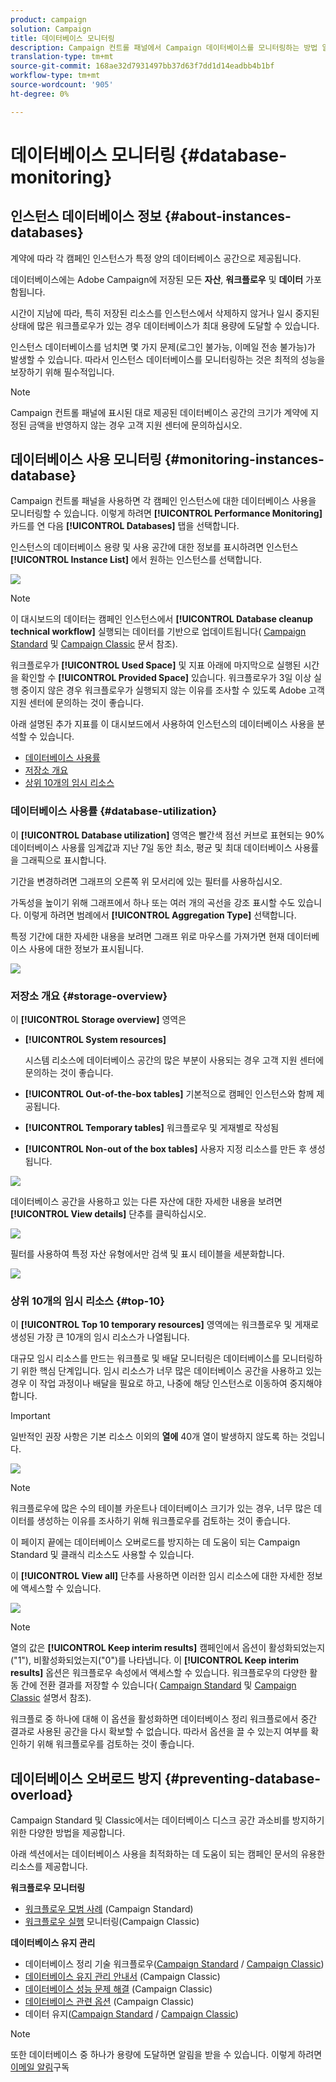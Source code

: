 ```yaml
---
product: campaign
solution: Campaign
title: 데이터베이스 모니터링
description: Campaign 컨트롤 패널에서 Campaign 데이터베이스를 모니터링하는 방법 알아보기
translation-type: tm+mt
source-git-commit: 168ae32d7931497bb37d63f7dd1d14eadbb4b1bf
workflow-type: tm+mt
source-wordcount: '905'
ht-degree: 0%

---
```



# 데이터베이스 모니터링 {#database-monitoring}

## 인스턴스 데이터베이스 정보 {#about-instances-databases}

계약에 따라 각 캠페인 인스턴스가 특정 양의 데이터베이스 공간으로 제공됩니다.

데이터베이스에는 Adobe Campaign에 저장된 모든 **자산**, **워크플로우** 및 **데이터** 가포함됩니다.

시간이 지남에 따라, 특히 저장된 리소스를 인스턴스에서 삭제하지 않거나 일시 중지된 상태에 많은 워크플로우가 있는 경우 데이터베이스가 최대 용량에 도달할 수 있습니다.

인스턴스 데이터베이스를 넘치면 몇 가지 문제(로그인 불가능, 이메일 전송 불가능)가 발생할 수 있습니다. 따라서 인스턴스 데이터베이스를 모니터링하는 것은 최적의 성능을 보장하기 위해 필수적입니다.

>[!NOTE]
>
>Campaign 컨트롤 패널에 표시된 대로 제공된 데이터베이스 공간의 크기가 계약에 지정된 금액을 반영하지 않는 경우 고객 지원 센터에 문의하십시오.

## 데이터베이스 사용 모니터링 {#monitoring-instances-database}

Campaign 컨트롤 패널을 사용하면 각 캠페인 인스턴스에 대한 데이터베이스 사용을 모니터링할 수 있습니다. 이렇게 하려면 **[!UICONTROL Performance Monitoring]** 카드를 연 다음 **[!UICONTROL Databases]** 탭을 선택합니다.

인스턴스의 데이터베이스 용량 및 사용 공간에 대한 정보를 표시하려면 인스턴스 **[!UICONTROL Instance List]** 에서 원하는 인스턴스를 선택합니다.

![](assets/databases_dashboard.png)

>[!NOTE]
>
>이 대시보드의 데이터는 캠페인 인스턴스에서 **[!UICONTROL Database cleanup technical workflow]** 실행되는 데이터를 기반으로 업데이트됩니다( [Campaign Standard](https://docs.adobe.com/help/en/campaign-standard/using/administrating/application-settings/technical-workflows.html#list-of-technical-workflows) 및 [Campaign Classic](https://docs.adobe.com/help/en/campaign-classic/using/monitoring-campaign-classic/data-processing/database-cleanup-workflow.html) 문서 참조).
>
>워크플로우가 **[!UICONTROL Used Space]** 및 지표 아래에 마지막으로 실행된 시간을 확인할 수 **[!UICONTROL Provided Space]** 있습니다. 워크플로우가 3일 이상 실행 중이지 않은 경우 워크플로우가 실행되지 않는 이유를 조사할 수 있도록 Adobe 고객 지원 센터에 문의하는 것이 좋습니다.

아래 설명된 추가 지표를 이 대시보드에서 사용하여 인스턴스의 데이터베이스 사용을 분석할 수 있습니다.

* [데이터베이스 사용률](../../performance-monitoring/using/database-monitoring.md#database-utilization)
* [저장소 개요](../../performance-monitoring/using/database-monitoring.md#storage-overview)
* [상위 10개의 임시 리소스](../../performance-monitoring/using/database-monitoring.md#top-10)

### 데이터베이스 사용률 {#database-utilization}

이 **[!UICONTROL Database utilization]** 영역은 빨간색 점선 커브로 표현되는 90% 데이터베이스 사용률 임계값과 지난 7일 동안 최소, 평균 및 최대 데이터베이스 사용률을 그래픽으로 표시합니다.

기간을 변경하려면 그래프의 오른쪽 위 모서리에 있는 필터를 사용하십시오.

가독성을 높이기 위해 그래프에서 하나 또는 여러 개의 곡선을 강조 표시할 수도 있습니다. 이렇게 하려면 범례에서 **[!UICONTROL Aggregation Type]** 선택합니다.

특정 기간에 대한 자세한 내용을 보려면 그래프 위로 마우스를 가져가면 현재 데이터베이스 사용에 대한 정보가 표시됩니다.

![](assets/databases_dashboard_detail.png)

### 저장소 개요 {#storage-overview}

이 **[!UICONTROL Storage overview]** 영역은

* **[!UICONTROL System resources]**

   시스템 리소스에 데이터베이스 공간의 많은 부분이 사용되는 경우 고객 지원 센터에 문의하는 것이 좋습니다.

* **[!UICONTROL Out-of-the-box tables]** 기본적으로 캠페인 인스턴스와 함께 제공됩니다.
* **[!UICONTROL Temporary tables]** 워크플로우 및 게재별로 작성됨
* **[!UICONTROL Non-out of the box tables]** 사용자 지정 리소스를 만든 후 생성됩니다.

![](assets/database-storage-overview.png)

데이터베이스 공간을 사용하고 있는 다른 자산에 대한 자세한 내용을 보려면 **[!UICONTROL View details]** 단추를 클릭하십시오.

![](assets/database-storage-details.png)

필터를 사용하여 특정 자산 유형에서만 검색 및 표시 테이블을 세분화합니다.

![](assets/database-storage-overview-filter.png)

### 상위 10개의 임시 리소스 {#top-10}

이 **[!UICONTROL Top 10 temporary resources]** 영역에는 워크플로우 및 게재로 생성된 가장 큰 10개의 임시 리소스가 나열됩니다.

대규모 임시 리소스를 만드는 워크플로 및 배달 모니터링은 데이터베이스를 모니터링하기 위한 핵심 단계입니다. 임시 리소스가 너무 많은 데이터베이스 공간을 사용하고 있는 경우 이 작업 과정이나 배달을 필요로 하고, 나중에 해당 인스턴스로 이동하여 중지해야 합니다.

>[!IMPORTANT]
>
>일반적인 권장 사항은 기본 리소스 이외의 **열에** 40개 열이 발생하지 않도록 하는 것입니다.

![](assets/database-top10.png)

>[!NOTE]
>
>워크플로우에 많은 수의 테이블 카운트나 데이터베이스 크기가 있는 경우, 너무 많은 데이터를 생성하는 이유를 조사하기 위해 워크플로우를 검토하는 것이 좋습니다.
>
>이 페이지 끝에는 데이터베이스 오버로드를 방지하는 데 도움이 되는 Campaign Standard 및 클래식 리소스도 사용할 수 있습니다.

이 **[!UICONTROL View all]** 단추를 사용하면 이러한 임시 리소스에 대한 자세한 정보에 액세스할 수 있습니다.

![](assets/database-top10-view.png)

>[!NOTE]
>
>열의 값은 **[!UICONTROL Keep interim results]** 캠페인에서 옵션이 활성화되었는지(&quot;1&quot;), 비활성화되었는지(&quot;0&quot;)를 나타냅니다. 이 **[!UICONTROL Keep interim results]** 옵션은 워크플로우 속성에서 액세스할 수 있습니다. 워크플로우의 다양한 활동 간에 전환 결과를 저장할 수 있습니다( [Campaign Standard](https://docs.adobe.com/content/help/en/campaign-standard/using/managing-processes-and-data/executing-a-workflow/managing-execution-options.html) 및 [Campaign Classic](https://docs.adobe.com/content/help/en/campaign-classic/using/automating-with-workflows/general-operation/workflow-best-practices.html#logs) 설명서 참조).
>
>워크플로 중 하나에 대해 이 옵션을 활성화하면 데이터베이스 정리 워크플로에서 중간 결과로 사용된 공간을 다시 확보할 수 없습니다. 따라서 옵션을 끌 수 있는지 여부를 확인하기 위해 워크플로우를 검토하는 것이 좋습니다.

## 데이터베이스 오버로드 방지 {#preventing-database-overload}

Campaign Standard 및 Classic에서는 데이터베이스 디스크 공간 과소비를 방지하기 위한 다양한 방법을 제공합니다.

아래 섹션에서는 데이터베이스 사용을 최적화하는 데 도움이 되는 캠페인 문서의 유용한 리소스를 제공합니다.

**워크플로우 모니터링**

* [워크플로우 모범 사례](https://docs.adobe.com/content/help/en/campaign-standard/using/managing-processes-and-data/workflow-general-operation/best-practices-workflows.html) (Campaign Standard)
* [워크플로우 실행](https://docs.adobe.com/help/en/campaign-classic/using/automating-with-workflows/monitoring-workflows/monitoring-workflow-execution.html) 모니터링(Campaign Classic)

**데이터베이스 유지 관리**

* 데이터베이스 정리 기술 워크플로우([Campaign Standard](https://docs.adobe.com/help/en/campaign-standard/using/administrating/application-settings/technical-workflows.html#list-of-technical-workflows) / [Campaign Classic](https://docs.adobe.com/help/en/campaign-classic/using/monitoring-campaign-classic/data-processing/database-cleanup-workflow.html))
* [데이터베이스 유지 관리 안내서](https://docs.adobe.com/content/help/en/campaign-classic/using/monitoring-campaign-classic/database-maintenance/recommendations.html) (Campaign Classic)
* [데이터베이스 성능 문제 해결](https://docs.adobe.com/content/help/en/campaign-classic/using/monitoring-campaign-classic/troubleshooting/database-performances.html) (Campaign Classic)
* [데이터베이스 관련 옵션](https://docs.adobe.com/help/en/campaign-classic/using/installing-campaign-classic/appendices/configuring-campaign-options.html#database) (Campaign Classic)
* 데이터 유지([Campaign Standard](https://docs.adobe.com/help/en/campaign-standard/using/administrating/application-settings/data-retention.html) / [Campaign Classic](https://docs.adobe.com/help/en/campaign-classic/using/configuring-campaign-classic/data-model/data-model-best-practices.html#data-retention))

>[!NOTE]
>
>또한 데이터베이스 중 하나가 용량에 도달하면 알림을 받을 수 있습니다. 이렇게 하려면 [이메일 알림](../../performance-monitoring/using/email-alerting.md)구독
